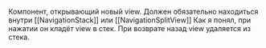 Компонент, открывающий новый view. 
Должен обязательно находиться внутри [[NavigationStack]] или [[NavigationSplitView]]
Как я понял, при нажатии он кладёт view в стек. При возврате назад view удаляется из стека.
